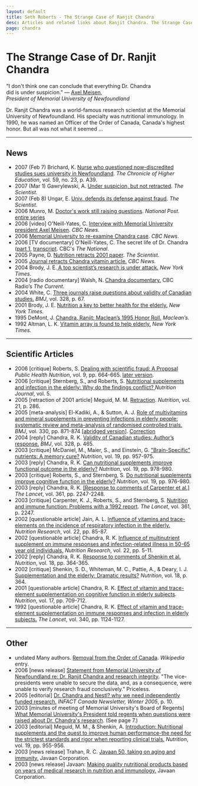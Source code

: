 ```yaml
---
layout: default
title: Seth Roberts - The Strange Case of Ranjit Chandra
desc: Articles and related links about Ranjit Chandra. The Strange Case of Ranjit Chandra.
page: chandra
---
```

# The Strange Case of Dr. Ranjit Chandra

<div class="quoteTop">
"I don't think one can conclude that everything Dr. Chandra
<br>did is under suspicion." &#8212; <a href="http://www.themuse.ca/view.php?aid=38529">Axel Meisen</a>,
<br><em>President of Memorial University of Newfoundland</em>
</div>

Dr. Ranjit Chandra was a world-famous research scientist at the Memorial University of Newfoundland. His specialty was nutritional immunology. In 1990, he was named an Officer of the Order of Canada, Canada's highest honor. But all was not what it seemed ...

- - - - - -

## News

- 2007 (Feb 7) Brichard, K. [Nurse who questioned now-discredited studies sues university in Newfoundland](http://media.sethroberts.net/chandra/nursewhoquestioned.jpg). *The Chronicle of Higher Education*, vol. 59, no. 23, p. A39.
- 2007 (Mar 1) Gawrylewski, A. [Under suspicion, but not retracted](http://www.the-scientist.com/news/home/52921/). *The Scientist*.
- 2007 (Feb 8) Ungar, E. [Univ. defends its defense against fraud](http://www.the-scientist.com/news/home/50214/). *The Scientist*.
- 2006 Munro, M. [Doctor's work still raising questions](http://www.canada.com/nationalpost/news/bodyandhealth/story.html?id=47843098-745d-479d-91b4-6615b7f98585). *National Post*. [entire series](http://media.sethroberts.net/chandra/2006-03-17_Munro_series.pdf)
- 2006 [video] O'Neill-Yates, C. [Interview with Memorial University president Axel Meisen](http://www.cbc.ca/clips/Stjohns/ram-lo/coy_meisen_060203.ram). *CBC News*.
- 2006 [Memorial University to re-examine Chandra case](http://www.cbc.ca/nl/story/nf_Chandra_20060206.html). *CBC News*.
- 2006 [TV documentary] O'Neill-Yates, C. The secret life of Dr. Chandra ([part 1](http://www.cbc.ca/clips/ram-newsworld/chandra_1.ram), [transcript](http://www.cbc.ca/national/news/chandra/). CBC's *The National*.
- 2005 Payne, D. [Nutrition retracts 2001 paper](http://www.the-scientist.com/article/display/22614/). *The Scientist.*
- 2005 [Journal retracts Chandra vitamin article.](http://www.cbc.ca/nl/story/nf-chandra-retraction-20050302.html) *CBC News.*
- 2004 Brody, J. E.[ A top scientist’s research is under attack.](http://query.nytimes.com/gst/fullpage.html?sec=health&res=9B04E5DE1F3DF935A35756C0A9629C8B63) *New York Times*.
- 2004 [radio documentary] Walsh, N. [Chandra documentary.](http://media.cbc.ca:8080/ramgen/cbc.ca/thecurrent/media/200406/20040610thecurrent_sec2.rm) CBC Radio’s *The Current*.
- 2004 White, C. [Three journals raise questions about validity of Canadian studies.](http://bmj.bmjjournals.com/cgi/content/full/328/7431/67?maxtoshow=&HITS=10&hits=10&RESULTFORMAT=&author1=white&andorexactfulltext=and&searchid=1135777379569_4719&FIRSTINDEX=0&sortspec=relevance&volume=328&firstpage=67&resourcetype=1) *BMJ*, vol. 328, p. 67.
- 2001 Brody, J. E. [Nutrition a key to better health for the elderly.](http://query.nytimes.com/gst/fullpage.html?sec=health&res=9905E5D81E3EF932A1575BC0A9679C8B63) *New York Times.*
- 1995 DeMont, J. [Chandra, Ranjit: Maclean’s 1995 Honor Roll.](http://www.thecanadianencyclopedia.com/PrinterFriendly.cfm?Params=M1ARTM0010546) *Maclean’s.*
- 1992 Altman, L. K. [Vitamin array is found to help elderly.](http://query.nytimes.com/gst/fullpage.html?sec=health&res=9E0CE2DB123CF935A35752C1A964958260) *New York Times.*

- - - - - -

## Scientific Articles

- 2006 [critique] Roberts, S. [Dealing with scientific fraud: A Proposal ](http://media.sethroberts.net/chandra/2006_Dealing_with_scientific_fraud-a_proposal.pdf) *Public Health Nutrition*, vol. 9, pp. 664-665. [later version](http://media.sethroberts.net/chandra/2006-02-27_Dealing_with_scientific_fraud-A_proposal.pdf).
- 2006 [critique] Sternberg, S., and Roberts, S. [Nutritional supplements and infection in the elderly: Why do the findings conflict? ](http://www.nutritionj.com/content/5/1/30) *Nutrition Journal*, vol. 5.
- 2005 [retraction of 2001 article] Meguid, M. M. [Retraction](http://media.sethroberts.net/chandra/2005_01_Nutrition_retraction.pdf). *Nutrition*, vol. 21, p. 286.
- 2005 [meta-analysis] El-Kadiki, A., & Sutton, A. J. [Role of multivitamins and mineral supplements in preventing infections in elderly people: systematic review and meta-analysis of randomised controlled trials.](http://bmj.bmjjournals.com/cgi/content/full/330/7496/871?maxtoshow=&HITS=10&hits=10&RESULTFORMAT=&author1=El-kadiki&andorexactfulltext=and&searchid=1139005900649_17212&FIRSTINDEX=0&sortspec=relevance&resourcetype=1) *BMJ*, vol. 330, pp. 871-874 [[abridged version](http://bmj.bmjjournals.com/cgi/content/abridged/330/7496/871?maxtoshow=&HITS=10&hits=10&RESULTFORMAT=&author1=El-kadiki&andorexactfulltext=and&searchid=1138971931052_6420&FIRSTINDEX=0&sortspec=relevance&resourcetype=1)]. [Correction](http://bmj.bmjjournals.com/cgi/content/full/331/7509/142)
- 2004 [reply] Chandra, R. K. [Validity of Canadian studies: Author’s response.](http://bmj.bmjjournals.com/cgi/content/full/328/7437/465-a) *BMJ*, vol. 328, p. 465.
- 2003 [critique] McDaniel, M., Maier, S., and Einstein, G. ["Brain-Specific" nutrients: A memory cure?](http://media.sethroberts.net/chandra/2003-11_Review_article_in_Nutrition_related_to_Chandra_letter.pdf) *Nutrition*, vol. 19, pp. 957-975.
- 2003 [reply] Chandra, R. K. [Can nutritional supplements improve functional outcome in the elderly?](http://media.sethroberts.net/chandra/2003_11_Chandra_response_to_Nutrition_letter.pdf) *Nutrition*, vol. 19, pp. 978-980.
- 2003 [critique] Roberts, S., and Sternberg, S. [Do nutritional supplements improve cognitive function in the elderly?](http://media.sethroberts.net/chandra/2003_Chandra_letter_in_Nutrition.pdf) *Nutrition*, vol. 19, pp. 976-980.
- 2003 [reply] Chandra, R. K. [[Response to comments of Carpenter et al.]](http://media.sethroberts.net/chandra/Reply_to_Lancet_comment_091202.pdf) *The Lancet*, vol. 361, pp. 2247-2248.
- 2003 [critique] Carpenter, K. J., Roberts, S., and Sternberg, S. [Nutrition and immune function: Problems with a 1992 report](http://media.sethroberts.net/chandra/Lancet_comment_091202.pdf). *The Lancet*, vol. 361, p. 2247.
- 2002 [questionable article] Jain, A. L. [Influence of vitamins and trace-elements on the incidence of respiratory infection in the elderly.](http://media.sethroberts.net/chandra/Jain_article.pdf) *Nutrition Research*, vol. 22, pp. 85-87.
- 2002 [questionable article] Chandra, R. K. [Influence of multinutrient supplement on immune responses and infection-related illness in 50-65 year old individuals.](http://media.sethroberts.net/chandra/Chandra_2002_Nutrition_Research.pdf) *Nutrition Research*, vol. 22, pp. 5-11.
- 2002 [reply] Chandra, R. K. [Response to comments of Shenkin et al.](http://media.sethroberts.net/chandra/Shenkin_letter_in_Nutrition_and_Chandra%27s_reply.pdf) *Nutrition*, vol. 18, pp. 364-365.
- 2002 [critique] Shenkin, S. D., Whiteman, M. C., Pattie, A., & Deary, I. J. [Supplementation and the elderly: Dramatic results?](http://media.sethroberts.net/chandra/Shenkin_letter_in_Nutrition_and_Chandra%27s_reply.pdf) *Nutrition*, vol. 18, p. 364.
- 2001 [questionable article] Chandra, R. K. [Effect of vitamin and trace-element supplementation on cognitive function in elderly subjects](http://media.sethroberts.net/chandra/Effect_of_Vitamin_and_Trace_Element_Supplementation_on_Cognitive_Function_in_Elderly_Subjects.pdf). *Nutrition*, vol. 17, pp. 709-712.
- 1992 [questionable article] Chandra, R. K. [Effect of vitamin and trace-element supplementation on immune responses and infection in elderly subjects.](http://media.sethroberts.net/chandra/1992_Effect_of_Vitamin_and_Trace_Element_Supplementation_on_Cognitive_Function_in_Elderly_Subjects.pdf) *The Lancet*, vol. 340, pp. 1124-1127.

- - - - - -

## Other

- undated Many authors. [Removal from the Order of Canada](http://en.wikipedia.org/wiki/Removal_from_the_Order_of_Canada). *Wikipedia* entry.
- 2006 [news release] [Statement from Memorial University of Newfoundland re: Dr. Ranjit Chandra and research integrity](http://media.sethroberts.net/chandra/2006-02-03_Memorial_University_press_release.htm). "The vice-presidents were unable to secure the data, and, as a consequence, were unable to verify research fraud conclusively." Priceless.
- 2005 [editorial] [Dr. Chandra and Nestl? why we need independently funded research.](http://www.infactcanada.ca/winter_2005_newsletter_page_10_2.htm) *INFACT Canada Newsletter, Winter 2005*, p. 10.
- 2003 [minutes of meeting of Memorial University's Board of Regents] [What Memorial University's President told regents when questions were raised about Dr. Chandra's research](http://www.mun.ca/regents/03-12-11.pdf). (See page 7.)
- 2003 [editorial] Meguid, M. M., & Shenkin, A. [Introduction: Nutritional supplements and the quest to improve human performance-the need for the strictest standards and rigor when reporting clinical trials.](http://media.sethroberts.net/chandra/2003-11_Nutrition_editorial_related_to_our_letter.pdf) *Nutrition*, vol. 19, pp. 955-956.
- 2003 [news release] Trahan, R. C. [Javaan 50, taking on aging and immunity.](http://media.sethroberts.net/chandra/Product_profile_including_Brody_piece.pdf) Javaan Corporation.
- 2003 [news release] Javaan: [Making quality nutritional products based on years of medical research in nutrition and immunology.](http://media.sethroberts.net/chandra/Javaan_company_fact_sheet.pdf) Javaan Corporation.


